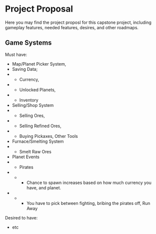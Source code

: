 # Project Proposal
 Here you may find the project proposl for this capstone project, including gameplay features,
 needed features, desires, and other roadmaps.

 ## Game Systems

 Must have:
 - Map/Planet Picker System,
 - Saving Data;
 - - Currency,
 - - Unlocked Planets,
 - -  Inventory 
 - Selling/Shop System
 - - Selling Ores,
 - - Selling Refined Ores,
 - -  Buying Pickaxes, Other Tools
 - Furnace/Smelting System
 - - Smelt Raw Ores
 - Planet Events
 - - Pirates
 - - - Chance to spawn increases based on how much currency you have, and planet.
 - - - You have to pick between fighting, bribing the pirates off, Run Away

Desired to have:
- etc